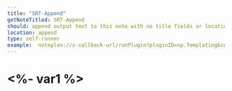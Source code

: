 ```yaml
---
title: "SRT-Append"
getNoteTitled: SRT-Append
should: append output text to this note with no title fields or location set (you will see a big foo below the tags)
location: append
type: self-runner
example:  noteplan://x-callback-url/runPlugin?pluginID=np.Templating&command=templateRunner&arg0=SRT-Append&arg1=true&arg2=var1%3Dfoo%3Bvar2%3Dbar
---
```

# <%- var1 %>